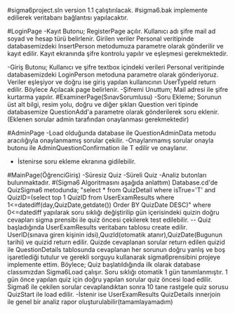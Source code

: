 #sigma6project.sln version 1.1 çalıştırılacak.
#sigma6.bak implemente edilierek veritabanı bağlantısı yapılacaktır.

#LoginPage 
-Kayıt Butonu;
  RegisterPage açılır. Kullanıcı adı şifre mail ad soyad ve hesap türü belirlenir. Girilen veriler Personal veritipinde databasemizdeki InsertPerson metodumuza parametre olarak gönderilir ve kayıt edilir.
  Kayıt ekranında şifre kontrolu yapılır ve eşleşmesi gerekmektedir.

-Giriş Butonu;
  Kullanıcı ve şifre textbox içindeki verileri Personal veritipinde databasemizdeki LoginPerson metoduna parametre olarak gönderiyoruz.
  Veriler eşleşiyor ve doğru ise giriş yapılan kullanıcının UserTypeId return edilir.
  Böylece Açılacak page belirlenir.
  -Şifremi Unuttum;
   Mail adresi ile şifre kurtarma yapılır.
  #ExaminerPage(SınavSorumlusu)
   -Soru Ekleme;
    Sorunun üst alt bilgi, resim yolu, doğru ve diğer şıkları Question veri tipinde databasemize QuestionAdd'a parametre olarak gönderilerek soru eklenir.
    (Eklenen sorular admin tarafından onaylanması gerekmektedir)
   
   #AdminPage
   -Load olduğunda database ile QuestionAdminData metodu aracılığıyla onaylanmamış sorular çekilir.
   -Onaylanmamış sorular onayla butonu ile AdminQuestionConfirmation ile T edilir ve onaylanır.
   - İstenirse soru ekleme ekranına gidilebilir.
   
   #MainPage(ÖğrenciGiriş)
   -Süresiz Quiz
   -Süreli Quiz
   -Analiz butonları bulunmaktadır.
   #(Sigma6 Algoritmasını aşağıda anlattım) Database.cd'de  QuizSigma6 metodunda; 
   "select * from QuizDetail where isTrue='T' and QuizID=(select top 1 QuizID from UserExamResults where 1<=datediff(day,QuizDate,getdate()) Order BY QuizDate DESC)"
   where 0<=datediff yapılarak soru sıklığı değiştirilip gün içerisindeki quizin doğru cevapları sigma prensibi ile quiz öncesi çekilerek test edilebilir.
   --       Quiz başladığında UserExamResults veritabanı tablosu create edilir. UserID(sınava giren kişinin idsi),QuızId(otomatik atanır),QuizDate(Bugunun tarihi) ve quizid     return edilir.
       Quizde cevaplanan sorular return edilen quizid ile QuestionDetails tablosunda cevaplanan her sorunun doğru yanlış ve boş işaretlediği tutulur ve gerekli sorguyu     kullanarak sigma6prensibini projeye implemente ettim.
       Böylece;
       Quiz başlatıldığında ilk olarak database classımızdan Sigma6Load çalışır. Soru sıklığı otomatik 1 gün tanımlanmıştır. 1 gün önce yapılan quiz için doğru yapılan       sorular quiz öncesi load edilir. Sigma6 ile çekilen sorular cevaplandıktan sonra 10 tane rastgele quiz sorusu QuizStart ile load edilir.
    -İstenir ise UserExamResults QuizDetails innerjoin ile genel bir analiz rapor oluşturulabilir(tamamlayamadım)


